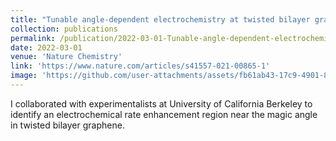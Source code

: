 ```yaml
---
title: "Tunable angle-dependent electrochemistry at twisted bilayer graphene with moiré flat bands"
collection: publications
permalink: /publication/2022-03-01-Tunable-angle-dependent-electrochemistry-at-twisted-bilayer-graphene-with-moir-flat-bands
date: 2022-03-01
venue: 'Nature Chemistry'
link: 'https://www.nature.com/articles/s41557-021-00865-1'
image: 'https://github.com/user-attachments/assets/fb61ab43-17c9-4901-8a60-ddb448a4b224'
---
```

I collaborated with experimentalists at University of California Berkeley to identify an electrochemical rate enhancement region near the magic angle in twisted bilayer graphene.
